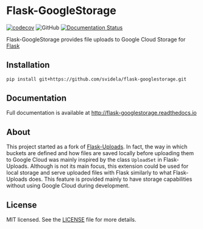 # Flask-GoogleStorage

[![codecov](https://codecov.io/gh/svidela/flask-googlestorage/branch/master/graph/badge.svg)](https://codecov.io/gh/svidela/flask-googlestorage) ![GitHub](https://img.shields.io/github/license/svidela/flask-googlestorage) [![Documentation Status](https://readthedocs.org/projects/flask-googlestorage/badge/?version=latest)](https://flask-googlestorage.readthedocs.io/en/latest/?badge=latest)

Flask-GoogleStorage provides file uploads to Google Cloud Storage for [Flask](https://palletsprojects.com/p/flask/)

## Installation

```sh
pip install git+https://github.com/svidela/flask-googlestorage.git
```

## Documentation

Full documentation is available at <http://flask-googlestorage.readthedocs.io>

## About

This project started as a fork of [Flask-Uploads](https://github.com/maxcountryman/flask-uploads). In fact, the way in which buckets are defined and how files are saved locally before uploading them to Google Cloud was mainly inspired by the class `UploadSet` in Flask-Uploads. Although is not its main focus, this extension could be used for local storage and serve uploaded files with Flask similarly to what Flask-Uploads does. This feature is provided mainly to have storage capabilities without using Google Cloud during development.

## License

MIT licensed. See the [LICENSE](https://github.com/svidela/flask-googlestorage/blob/master/LICENSE>) file for more details.
